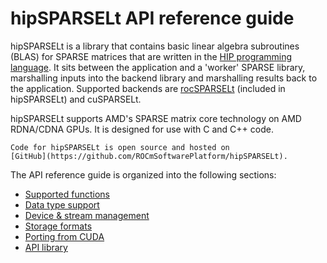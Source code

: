 <meta name="description" content="hipSPARSELt API reference guide">
<meta name="keywords" content="hipSPARSELt, ROCm, API library, API reference">

# hipSPARSELt API reference guide

hipSPARSELt is a library that contains basic linear algebra subroutines (BLAS) for SPARSE matrices that
are written in the [HIP programming language](https://rocm.docs.amd.com/projects/HIP/en/latest/). It
sits between the application and a 'worker' SPARSE library, marshalling inputs into the backend library
and marshalling results back to the application. Supported backends are
[rocSPARSELt](https://rocm.docs.amd.com/projects/rocSPARSE/en/latest/index.html) (included in
hipSPARSELt) and cuSPARSELt.

hipSPARSELt supports AMD's SPARSE matrix core technology on AMD RDNA/CDNA GPUs. It is
designed for use with C and C++ code.

```{note}
Code for hipSPARSELt is open source and hosted on
[GitHub](https://github.com/ROCmSoftwarePlatform/hipSPARSELt).
```

The API reference guide is organized into the following sections:

* [Supported functions](./supported-functions.md)
* [Data type support](./data-type-support.md)
* [Device & stream management](./device-stream-manage.md)
* [Storage formats](./storage-format.md)
* [Porting from CUDA](./porting.md)
* [API library](../doxygen/docBin/html/index)

